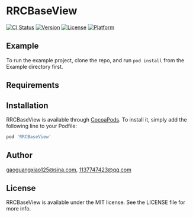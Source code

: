 # RRCBaseView

[![CI Status](https://img.shields.io/travis/gaoguangxiao125@sina.com/RRCBaseView.svg?style=flat)](https://travis-ci.org/gaoguangxiao125@sina.com/RRCBaseView)
[![Version](https://img.shields.io/cocoapods/v/RRCBaseView.svg?style=flat)](https://cocoapods.org/pods/RRCBaseView)
[![License](https://img.shields.io/cocoapods/l/RRCBaseView.svg?style=flat)](https://cocoapods.org/pods/RRCBaseView)
[![Platform](https://img.shields.io/cocoapods/p/RRCBaseView.svg?style=flat)](https://cocoapods.org/pods/RRCBaseView)

## Example

To run the example project, clone the repo, and run `pod install` from the Example directory first.

## Requirements

## Installation

RRCBaseView is available through [CocoaPods](https://cocoapods.org). To install
it, simply add the following line to your Podfile:

```ruby
pod 'RRCBaseView'
```

## Author

gaoguangxiao125@sina.com, 1137747423@qq.com

## License

RRCBaseView is available under the MIT license. See the LICENSE file for more info.
